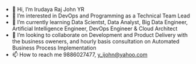 - 👋 Hi, I’m Irudaya Raj John YR
- 👀 I’m interested in DevOps and Programming as a Technical Team Lead
- 🌱 I’m currently learning Data Scientst, Data Analyst, Big Data Engineer, Artificial Intelligence Engineer, DevOps Engineer & Cloud Architect
- 💞️ I’m looking to collaborate on Development and Product Delivery with the business oweners, and hourly basis consultation on Automated Business Process Implementation
- 📫 How to reach me 9886027477, y_ijohn@yahoo.com

<!---
YIRJohnGit/YIRJohnGit is a ✨ special ✨ repository because its `README.md` (this file) appears on your GitHub profile.
You can click the Preview link to take a look at your changes.
--->
